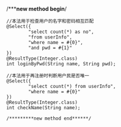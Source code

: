  /*********new method begin******/

    //本法用于检查用户的名字和密码相互匹配
    @Select({
            "select count(*) as no",
            "from userInfo",
            "where name = #{0}",
            "and pwd = #{1}"
    })
    @ResultType(Integer.class)
    int loginByPwd(String name, String pwd);

    //本法用于再注册时判断用户民是否唯一
    @Select({
            "select count(*) from userInfo",
            "where name = #{0}"
    })
    @ResultType(Integer.class)
    int checkName(String name);

    /*********new method end******/